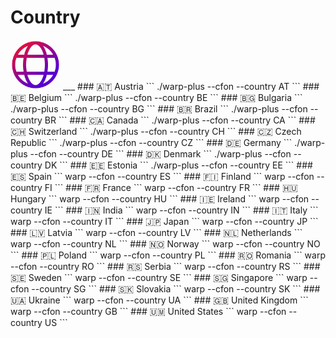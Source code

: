 # Country

<img src="https://github.com/FarhadElahi/CF/blob/main/Info/Country.png" width="80">
___
### 🇦🇹 Austria
```
./warp-plus --cfon --country AT
```
### 🇧🇪 Belgium
```
./warp-plus --cfon --country BE
```
### 🇧🇬 Bulgaria
```
./warp-plus --cfon --country BG
```
### 🇧🇷 Brazil
```
./warp-plus --cfon --country BR
```
### 🇨🇦 Canada
```
./warp-plus --cfon --country CA
```
### 🇨🇭 Switzerland
```
./warp-plus --cfon --country CH
```
### 🇨🇿 Czech Republic
```
./warp-plus --cfon --country CZ
```
### 🇩🇪 Germany
```
./warp-plus --cfon --country DE
```
### 🇩🇰 Denmark
```
./warp-plus --cfon --country DK
```
### 🇪🇪 Estonia
```
./warp-plus --cfon --country EE
```
### 🇪🇸 Spain
```
warp --cfon --country ES
```
### 🇫🇮 Finland
```
warp --cfon --country FI
```
### 🇫🇷 France
```
warp --cfon --country FR
```
### 🇭🇺 Hungary
```
warp --cfon --country HU
```
### 🇮🇪 Ireland
```
warp --cfon --country IE
```
### 🇮🇳 India
```
warp --cfon --country IN
```
### 🇮🇹 Italy
```
warp --cfon --country IT
```
### 🇯🇵 Japan
```
warp --cfon --country JP
```
### 🇱🇻 Latvia
```
warp --cfon --country LV
```
### 🇳🇱 Netherlands
```
warp --cfon --country NL
```
### 🇳🇴 Norway
```
warp --cfon --country NO
```
### 🇵🇱 Poland
```
warp --cfon --country PL
```
### 🇷🇴 Romania
```
warp --cfon --country RO
```
### 🇷🇸 Serbia
```
warp --cfon --country RS
```
### 🇸🇪 Sweden
```
warp --cfon --country SE
```
### 🇸🇬 Singapore
```
warp --cfon --country SG
```
### 🇸🇰 Slovakia
```
warp --cfon --country SK
```
### 🇺🇦 Ukraine
```
warp --cfon --country UA
```
### 🇬🇧 United Kingdom
```
warp --cfon --country GB
``` 
### 🇺🇲 United States
```
warp --cfon --country US
```
